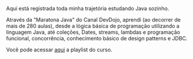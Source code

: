 Aqui está registrada toda minha trajetória estudando Java sozinho. 

Através da "Maratona Java" do Canal DevDojo, aprendi (ao decorrer de mais de 280 aulas), desde a lógica básica de programação utilizando a linguagem Java, até coleções, Dates, streams, lambdas e programação funcional, concorrência, conhecimento básico de design patterns e JDBC.

Você pode acessar <a href="https://www.youtube.com/watch?v=VKjFuX91G5Q&list=PL62G310vn6nFIsOCC0H-C2infYgwm8SWW" target="_blank">aqui</a> a playlist do curso.
